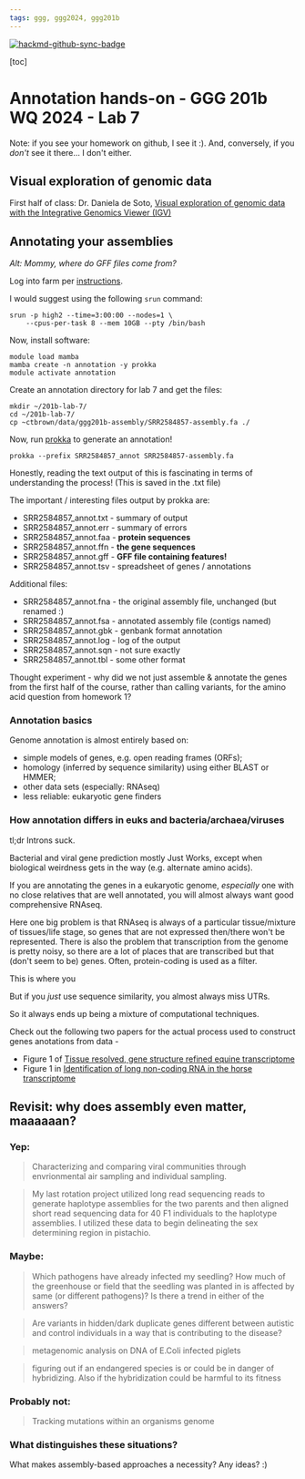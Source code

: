 ```yaml
---
tags: ggg, ggg2024, ggg201b
---
```


[![hackmd-github-sync-badge](https://hackmd.io/4c2Vyt6vQ36ALvSNHJvK_Q/badge)](https://hackmd.io/4c2Vyt6vQ36ALvSNHJvK_Q)


[toc]

# Annotation hands-on - GGG 201b WQ 2024 - Lab 7

Note: if you see your homework on github, I see it :). And, conversely, if you _don't_ see it there... I don't either.

## Visual exploration of genomic data

First half of class: Dr. Daniela de Soto, [Visual exploration of genomic data with the Integrative Genomics Viewer (IGV)](https://hackmd.io/xtPqCSlvQNyLCWwMJ0ctuw)

## Annotating your assemblies

*Alt: Mommy, where do GFF files come from?*

Log into farm per [instructions](https://hackmd.io/ZsRzMgMHREGWk2oGoZXOYA?view#Appendix-Advance-preparation-for-HW-0---links-amp-info).

I would suggest using the following `srun` command:
```
srun -p high2 --time=3:00:00 --nodes=1 \
    --cpus-per-task 8 --mem 10GB --pty /bin/bash
```

Now, install software:
```
module load mamba
mamba create -n annotation -y prokka
module activate annotation
```

Create an annotation directory for lab 7 and get the files:
```
mkdir ~/201b-lab-7/
cd ~/201b-lab-7/
cp ~ctbrown/data/ggg201b-assembly/SRR2584857-assembly.fa ./
```

Now, run [prokka](https://github.com/tseemann/prokka) to generate an annotation!
```
prokka --prefix SRR2584857_annot SRR2584857-assembly.fa
```

Honestly, reading the text output of this is fascinating in terms of understanding the process! (This is saved in the .txt file)

The important / interesting files output by prokka are:
* SRR2584857_annot.txt - summary of output
* SRR2584857_annot.err - summary of errors
* SRR2584857_annot.faa - **protein sequences**
* SRR2584857_annot.ffn - **the gene sequences**
* SRR2584857_annot.gff - **GFF file containing features!**
* SRR2584857_annot.tsv - spreadsheet of genes / annotations

Additional files:
* SRR2584857_annot.fna - the original assembly file, unchanged (but renamed :)
* SRR2584857_annot.fsa - annotated assembly file (contigs named)
* SRR2584857_annot.gbk - genbank format annotation
* SRR2584857_annot.log - log of the output
* SRR2584857_annot.sqn - not sure exactly
* SRR2584857_annot.tbl - some other format

Thought experiment - why did we not just assemble & annotate the genes from the first half of the course, rather than calling variants, for the amino acid question from homework 1?

### Annotation basics

Genome annotation is almost entirely based on:
* simple models of genes, e.g. open reading frames (ORFs);
* homology (inferred by sequence similarity) using either BLAST or HMMER;
* other data sets (especially: RNAseq)
* less reliable: eukaryotic gene finders

### How annotation differs in euks and bacteria/archaea/viruses

tl;dr Introns suck.

Bacterial and viral gene prediction mostly Just Works, except when biological weirdness gets in the way (e.g. alternate amino acids).

If you are annotating the genes in a eukaryotic genome, *especially* one with no close relatives that are well annotated, you will almost always want good comprehensive RNAseq.

Here one big problem is that RNAseq is always of a particular tissue/mixture of tissues/life stage, so genes that are not expressed then/there won't be represented. There is also the problem that transcription from the genome is pretty noisy, so there are a lot of places that are transcribed but that (don't seem to be) genes. Often, protein-coding is used as a filter.

This is where you

But if you _just_ use sequence similarity, you almost always miss UTRs.

So it always ends up being a mixture of computational techniques.

Check out the following two papers for the actual process used to construct genes anotations from data -

* Figure 1 of [Tissue resolved, gene structure refined equine transcriptome](https://bmcgenomics.biomedcentral.com/articles/10.1186/s12864-016-3451-2)
* Figure 1 in [Identification of long non-coding RNA in the horse transcriptome](https://bmcgenomics.biomedcentral.com/articles/10.1186/s12864-017-3884-2)

## Revisit: why does assembly even matter, maaaaaan?

### Yep:

>Characterizing and comparing viral communities through envrionmental air sampling and individual sampling.

>My last rotation project utilized long read sequencing reads to generate haplotype assemblies for the two parents and then aligned short read sequencing data for 40 F1 individuals to the haplotype assemblies. I utilized these data to begin delineating the sex determining region in pistachio. 

### Maybe:

>Which pathogens have already infected my seedling? How much of the greenhouse or field that the seedling was planted in is affected by same (or different pathogens)? Is there a trend in either of the answers?

>Are variants in hidden/dark duplicate genes different between autistic and control individuals in a way that is contributing to the disease?

>metagenomic analysis on DNA of E.Coli infected piglets

>figuring out if an endangered species is or could be in danger of hybridizing. Also if the hybridization could be harmful to its fitness

### Probably not:

>Tracking mutations within an organisms genome

### What distinguishes these situations?

What makes assembly-based approaches a necessity? Any ideas? :)
